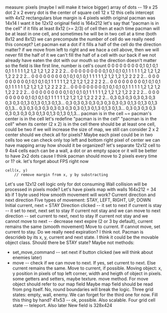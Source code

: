 measure: pixels (maybe I will make it twice bigger)
array of dots -- 19 x 25
dot 2 x 2
every dot is the center of square cell 12 x 12
this cells intercept with 4x12 rectangulars
blue margin is 4 pixels width
original pacman was 14x14
I want it be 12x12
original field is 164x212
let's say that "pacman is in the cell" if it fills at least 8x12 (>= 2/3) of cell
then at each time pacman will be at least in one cell, and sometimes he will be in two cell at a time (both 8x12 and 8x12)
we can precompute the number of cell
do we really need this concept?
Let pacman eat a dot if it fills a half of the cell
do the direction matter?
if we move from left to right and we hace a cell above, then we will never fill the half of it
we can't fill the half of a cell with our back if we not already have eaten the dot with our mouth
so the direction doesn't matter
so the field is like
first line, number is cell's count
0 0 0 0 0 0 0 0 0,1 0,1 0,1 0,1 1 1 1 1 1,2 1,2 1,2 1,2 2 2 2 2...
0 0 0 0 0 0 0 0 0,1 0,1 0,1 0,1 1 1 1 1 1,2 1,2 1,2 1,2 2 2 2 2...
0 0 0 0 0 0 0 0 0,1 0,1 0,1 0,1 1 1 1 1 1,2 1,2 1,2 1,2 2 2 2 2...
0 0 0 0 0 0 0 0 0,1 0,1 0,1 0,1 1 1 1 1 1,2 1,2 1,2 1,2 2 2 2 2...
0 0 0 0 0 0 0 0 0,1 0,1 0,1 0,1 1 1 1 1 1,2 1,2 1,2 1,2 2 2 2 2...
0 0 0 0 0 0 0 0 0,1 0,1 0,1 0,1 1 1 1 1 1,2 1,2 1,2 1,2 2 2 2 2...
0 0 0 0 0 0 0 0 0,1 0,1 0,1 0,1 1 1 1 1 1,2 1,2 1,2 1,2 2 2 2 2...
0 0 0 0 0 0 0 0 0,1 0,1 0,1 0,1 1 1 1 1 1,2 1,2 1,2 1,2 2 2 2 2...
0,3 0,3 0,3 0,3 0,3 0,3 0,3 0,3 0,1,3 0,1,3 0,1,3 0,1,3...
0,3 0,3 0,3 0,3 0,3 0,3 0,3 0,3 0,1,3 0,1,3 0,1,3 0,1,3...
0,3 0,3 0,3 0,3 0,3 0,3 0,3 0,3 0,1,3 0,1,3 0,1,3 0,1,3...
0,3 0,3 0,3 0,3 0,3 0,3 0,3 0,3 0,1,3 0,1,3 0,1,3 0,1,3...
pacman is in the cell ~= pacman's center is in the cell
let's redefine "pacman is in the cell"
"pacman is in the cell" when its center (2 x 2) is in the cell
there should be at least one cell, could be two
if we will increase the size of map, we still can consider 2 x 2 center
should we check all for pixels? Maybe
each pixel could be in two cells too
we can check only top left and bottom right pixel of center
we can have mapping array
how should it be organized?
let's separate 12x12 cell to 9 4x4 cells
each can be a wall, a dot or an empty space
or it will be better to have 2x2 dots cause I think pacman should move to 2 pixels every time
or 1?
ok. let's forget about FPS right now
```
cell(x, y)
	// remove margin from x, y by substracting

```
Let's use 12x12 cell logic only for dot consuming
Wall collision will be processed in pixels mode?
Let's have pixels map with walls
164x212 = 34 kb if 1 byte used
How smooth movement will work?
Current direction and next direction
Five types of movement: STAY, LEFT, RIGHT, UP, DOWN
Initial current, next = STAY
Direction clicked -- it set to next
if current is stay -- it set to next, next set to stay
If current not stay and we can move to next direction -- set current to next, next to stay
If current not stay and we cannot move to next -- decrease next expire (2 or 3 by default), current remains the same (smooth movement)
Move to current. If cannot move, set current to stay.
Do we really need expiration? I think not.
Pacman is descrideb by its x, y, current and next state. I think it could be the movable object class.
Should there be STAY state? Maybe not
methods: 
* set_move_command -- set next if button clicked (we will think about enemies later)
* move -- check if we can move to next. If yes, set current to next. Else current remains the same. Move to current, if possible.
Moving object: x, y position in pixels of top left corner, width and heigth of object in pixels. some getters and setters, maybe texture. move method.
For move object should refer to our map field
Maybe map field should be read from png itself.
No, round boundaries will break the logic.
Three grid states: empty, wall, enemy. We can forget for the third one for now.
Fill this thing by hand? 41x53 -- ok, possible. Also scalable.
Four grid cell state -- teleport. Also later
New field is 328x424
